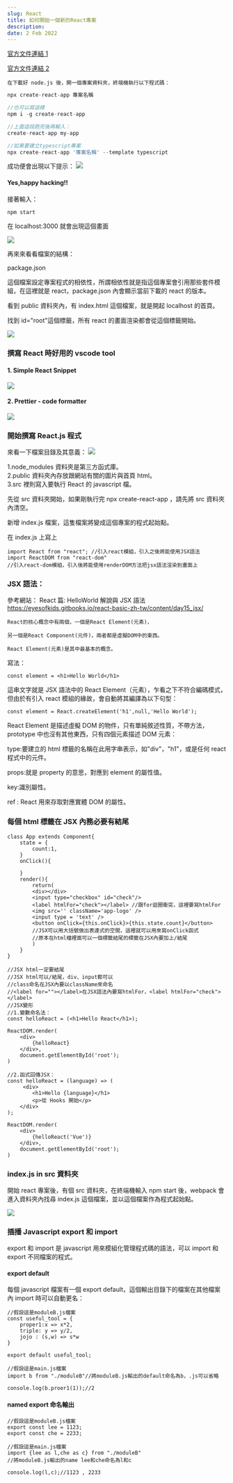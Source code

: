 ```yaml
---
slug: React
title: 如何開始一個新的React專案
description:
date: 2 Feb 2022
---
```


[官方文件連結 1](https://zh-hant.reactjs.org/docs/create-a-new-react-app.html)

[官方文件連結 2](https://create-react-app.dev/docs/adding-css-reset)
&nbsp;

    在下載好 node.js 後，開一個專案資料夾，終端機執行以下程式碼：

```javascript
npx create-react-app 專案名稱

//也可以寫這樣
npm i -g create-react-app

//上面這段跑完後再輸入：
create-react-app my-app

//如果要建立typescript專案
npx create-react-app '專案名稱' --template typescript
```

成功便會出現以下提示：
![](https://i.imgur.com/Z1JPeAC.png)

#### Yes,happy hacking!!

接著輸入：

```javascript
npm start
```

在 localhost:3000 就會出現這個畫面

![](https://i.imgur.com/x8kytkw.png)

再來來看看檔案的結構：

package.json

這個檔案設定專案程式的相依性，所謂相依性就是指這個專案會引用那些套件模組，在這裡就是 react，package.json 內會顯示當前下載的 react 的版本。

看到 public 資料夾內，有 index.html 這個檔案，就是開起 localhost 的首頁。

找到 id="root"這個標籤，所有 react 的畫面渲染都會從這個標籤開始。

![](https://i.imgur.com/c5ipK8F.png)

### 撰寫 React 時好用的 vscode tool

#### 1. Simple React Snippet

![](https://i.imgur.com/a9VqlNs.png)

#### 2. Prettier - code formatter

![](https://i.imgur.com/vhGpaK5.png)

### 開始撰寫 React.js 程式

來看一下檔案目錄及其意義：
![](https://i.imgur.com/ezjBOib.png)

1.node_modules 資料夾是第三方函式庫。  
2.public 資料夾內存放跟網站有關的圖片與首頁 html。  
3.src 裡則寫入要執行 React 的 javascript 檔。

先從 src 資料夾開始，如果剛執行完 npx create-react-app ，請先將 src 資料夾內清空。

新增 index.js 檔案，這隻檔案將變成這個專案的程式起始點。

在 index.js 上寫上

```javascript=
import React from "react"; //引入react模組，引入之後將能使用JSX語法
import ReactDOM from "react-dom"
//引入react-dom模組，引入後將能使用renderDOM方法把jsx語法渲染到畫面上
```

### JSX 語法：

參考網站：
React 篇: HelloWorld 解說與 JSX 語法
https://eyesofkids.gitbooks.io/react-basic-zh-tw/content/day15_jsx/

```
React的核心概念中有兩個，一個是React Element(元素)，

另一個是React Component(元件)，兩者都是虛擬DOM中的東西。

React Element(元素)是其中最基本的概念。
```

寫法：

```javascript=
const element = <h1>Hello World</h1>
```

這串文字就是 JSX 語法中的 React Element（元素），乍看之下不符合編碼模式，但由於有引入 react 模組的緣故，會自動將其編譯為以下句型：

```javascript=
const element = React.createElement('h1',null,'Hello World');

```

React Element 是描述虛擬 DOM 的物件，只有單純敘述性質，不帶方法，prototype 中也沒有其他東西，只有四個元素描述 DOM 元素：

type:要建立的 html 標籤的名稱在此用字串表示，如"div"，"h1"，或是任何 react 程式中的元件。

props:就是 property 的意思，對應到 element 的屬性值。

key:識別屬性。

ref : React 用來存取對應實體 DOM 的屬性。

### 每個 html 標籤在 JSX 內務必要有結尾

```javascript=
class App extends Component{
    state = {
        count:1,
    }
    onClick(){

    }
    render(){
        return(
        <div></div>
        <input type="checkbox" id="check"/>
        <label htmlFor="check"></label> //跟for迴圈衝突，這裡要寫htmlFor
        <img src='' className='app-logo' />
        <input type = 'text' />
        <button onClick={this.onClick}>{this.state.count}</button>
        //JSX可以用大括號做出表達式的空間，這裡就可以用來寫onClick函式
        //原本在html檔裡面可以一個標籤結尾的標籤在JSX內要加上/結尾
        )
    }
}

//JSX html一定要結尾
//JSX html可以/結尾，div、input都可以
//class命名在JSX內要以className來命名
//<label for=""></label>在JSX語法內要寫htmlFor，<label htmlFor="check"></label>
//JSX變形
//1.變數命名法：
const helloReact = (<h1>Hello React</h1>);

ReactDOM.render(
    <div>
        {helloReact}
    </div>,
    document.getElementById('root');
)

//2.函式回傳JSX：
const helloReact = (language) => (
     <div>
        <h1>Hello {language}</h1>
        <p>從 Hooks 開始</p>
    </div>
);

ReactDOM.render(
    <div>
        {helloReact('Vue')}
    </div>,
    document.getElementById('root');
)
```

### index.js in src 資料夾

開始 react 專案後，有個 src 資料夾，在終端機輸入 npm start 後，webpack 會進入資料夾內找尋 index.js 這個檔案，並以這個檔案作為程式起始點。

![](https://i.imgur.com/Pw02TsP.png)

### 插播 Javascript export 和 import

export 和 import 是 javascript 用來模組化管理程式碼的語法，可以 import 和 export 不同檔案的程式。

#### export default

每個 javascript 檔案有一個 export default，這個輸出目錄下的檔案在其他檔案內 import 時可以自動更名：

```javascript=
//假設這是moduleB.js檔案
const useful_tool = {
    proper1:x => x*2,
    triple: y => y/2,
    jojo : (s,w) => s*w
}

export default useful_tool;
```

```javascript=
//假設這是main.js檔案
import b from "./moduleB"//將moduleB.js輸出的default命名為b，.js可以省略

console.log(b.proer1(1));//2
```

#### named export 命名輸出

```javascript=
//假設這是moduleB.js檔案
export const lee = 1123;
export const che = 2233;
```

```javascript=
//假設這是main.js檔案
import {lee as l,che as c} from "./moduleB"
//將moduleB.js輸出的name lee和che命名為l和c

console.log(l,c);//1123 , 2233
```

